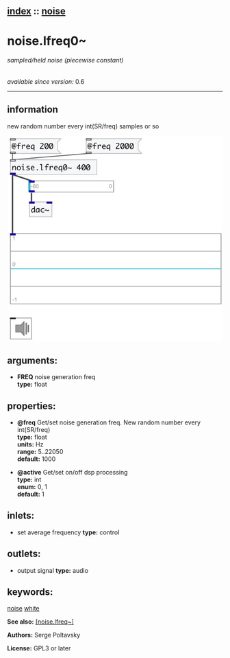 [index](index.html) :: [noise](category_noise.html)
---

# noise.lfreq0~

###### sampled/held noise (piecewise constant)

*available since version:* 0.6

---


## information
new random number every int(SR/freq) samples or so



[![example](../examples/img/noise.lfreq0~.jpg)](../examples/pd/noise.lfreq0~.pd)



## arguments:

* **FREQ**
noise generation freq<br>
__type:__ float<br>





## properties:

* **@freq** 
Get/set noise generation freq. New random number every int(SR/freq)<br>
__type:__ float<br>
__units:__ Hz<br>
__range:__ 5..22050<br>
__default:__ 1000<br>

* **@active** 
Get/set on/off dsp processing<br>
__type:__ int<br>
__enum:__ 0, 1<br>
__default:__ 1<br>



## inlets:

* set average frequency 
__type:__ control<br>



## outlets:

* output signal
__type:__ audio<br>



## keywords:

[noise](keywords/noise.html)
[white](keywords/white.html)



**See also:**
[\[noise.lfreq~\]](noise.lfreq~.html)




**Authors:** Serge Poltavsky




**License:** GPL3 or later





